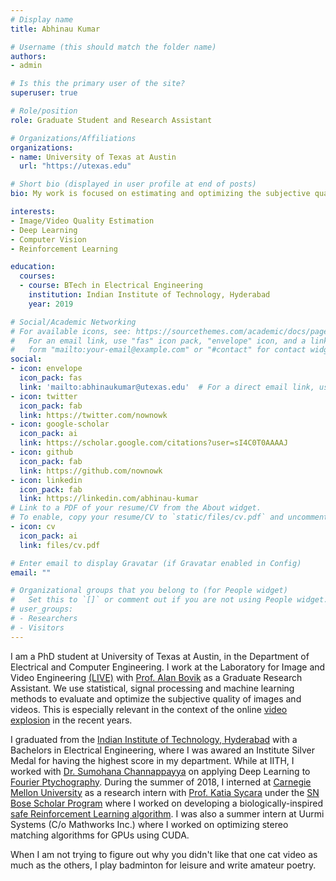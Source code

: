 ```yaml
---
# Display name
title: Abhinau Kumar

# Username (this should match the folder name)
authors:
- admin

# Is this the primary user of the site?
superuser: true

# Role/position
role: Graduate Student and Research Assistant

# Organizations/Affiliations
organizations:
- name: University of Texas at Austin
  url: "https://utexas.edu"

# Short bio (displayed in user profile at end of posts)
bio: My work is focused on estimating and optimizing the subjective quality of images and videos.

interests:
- Image/Video Quality Estimation
- Deep Learning
- Computer Vision
- Reinforcement Learning

education:
  courses:
  - course: BTech in Electrical Engineering
    institution: Indian Institute of Technology, Hyderabad
    year: 2019

# Social/Academic Networking
# For available icons, see: https://sourcethemes.com/academic/docs/page-builder/#icons
#   For an email link, use "fas" icon pack, "envelope" icon, and a link in the
#   form "mailto:your-email@example.com" or "#contact" for contact widget.
social:
- icon: envelope
  icon_pack: fas
  link: 'mailto:abhinaukumar@utexas.edu'  # For a direct email link, use "mailto:test@example.org".
- icon: twitter
  icon_pack: fab
  link: https://twitter.com/nownowk
- icon: google-scholar
  icon_pack: ai
  link: https://scholar.google.com/citations?user=sI4C0T0AAAAJ
- icon: github
  icon_pack: fab
  link: https://github.com/nownowk
- icon: linkedin
  icon_pack: fab
  link: https://linkedin.com/abhinau-kumar
# Link to a PDF of your resume/CV from the About widget.
# To enable, copy your resume/CV to `static/files/cv.pdf` and uncomment the lines below.
- icon: cv
  icon_pack: ai
  link: files/cv.pdf

# Enter email to display Gravatar (if Gravatar enabled in Config)
email: ""

# Organizational groups that you belong to (for People widget)
#   Set this to `[]` or comment out if you are not using People widget.
# user_groups:
# - Researchers
# - Visitors
---
```


I am a PhD student at University of Texas at Austin, in the Department of Electrical and Computer Engineering. I work at the Laboratory for Image and Video Engineering [(LIVE)](https://live.ece.utexas.edu) with [Prof. Alan Bovik](http://www.ece.utexas.edu/people/faculty/alan-bovik) as a Graduate Research Assistant. We use statistical, signal processing and machine learning methods to evaluate and optimize the subjective quality of images and videos. This is especially relevant in the context of the online [video explosion](https://www.ncta.com/whats-new/report-where-does-the-majority-of-internet-traffic-come) in the recent years.

I graduated from the [Indian Institute of Technology, Hyderabad](https://iith.ac.in) with a Bachelors in Electrical Engineering, where I was awared an Institute Silver Medal for having the highest score in my department. While at IITH, I worked with [Dr. Sumohana Channappayya](https://www.iith.ac.in/~sumohana/) on applying Deep Learning to [Fourier Ptychography](https://nownowk.github.io/projects/fourier-ptychography). During the summer of 2018, I interned at [Carnegie Mellon University](https://www.cmu.edu/) as a research intern with [Prof. Katia Sycara](http://www.cs.cmu.edu/~sycara/) under the [SN Bose Scholar Program](https://www.iusstf.org/program/sn-bose-scholars-program) where I worked on developing a biologically-inspired [safe Reinforcement Learning algorithm](https://arxiv.org/abs/1809.09147). I was also a summer intern at Uurmi Systems (C/o Mathworks Inc.) where I worked on optimizing stereo matching algorithms for GPUs using CUDA.

When I am not trying to figure out why you didn't like that one cat video as much as the others, I play badminton for leisure and write amateur poetry. 
